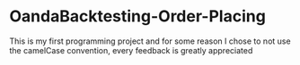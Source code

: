 # OandaBacktesting-Order-Placing
This is my first programming project and for some reason I chose to not use the camelCase convention, every feedback is greatly appreciated
